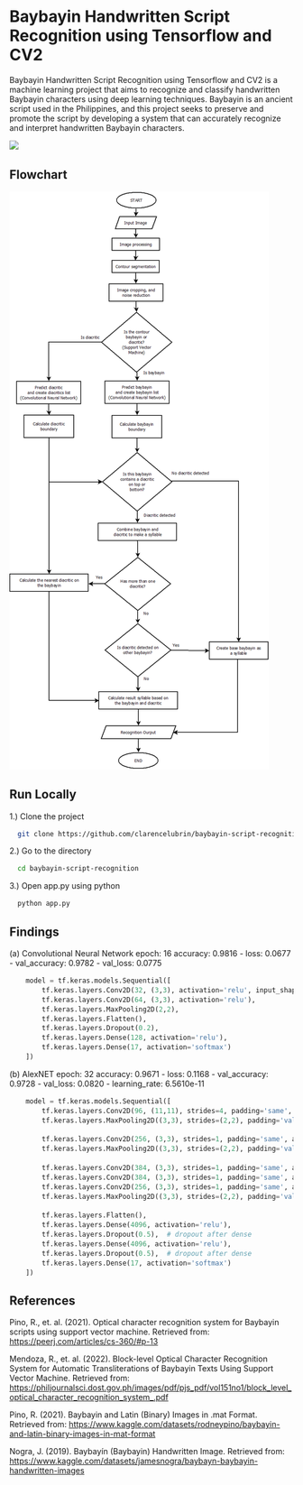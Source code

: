 
# Baybayin Handwritten Script Recognition using Tensorflow and CV2

Baybayin Handwritten Script Recognition using Tensorflow and CV2 is a machine learning project that aims to recognize and classify handwritten Baybayin characters using deep learning techniques. Baybayin is an ancient script used in the Philippines, and this project seeks to preserve and promote the script by developing a system that can accurately recognize and interpret handwritten Baybayin characters.

![](demo.gif)
## Flowchart
![](flowchart.png)
## Run Locally

1.) Clone the project

```bash
  git clone https://github.com/clarencelubrin/baybayin-script-recognition
```
2.) Go to the directory

```bash
  cd baybayin-script-recognition
```

3.) Open app.py using python

```bash
  python app.py
```


## Findings
(a) Convolutional Neural Network
    epoch: 16
    accuracy: 0.9816 - loss: 0.0677 - val_accuracy: 0.9782 - val_loss: 0.0775

```Python
    model = tf.keras.models.Sequential([
        tf.keras.layers.Conv2D(32, (3,3), activation='relu', input_shape=(50, 50, 1)),
        tf.keras.layers.Conv2D(64, (3,3), activation='relu'),
        tf.keras.layers.MaxPooling2D(2,2),
        tf.keras.layers.Flatten(),
        tf.keras.layers.Dropout(0.2),
        tf.keras.layers.Dense(128, activation='relu'),
        tf.keras.layers.Dense(17, activation='softmax')
    ])
```
(b) AlexNET
    epoch: 32
    accuracy: 0.9671 - loss: 0.1168 - val_accuracy: 0.9728 - val_loss: 0.0820 - learning_rate: 6.5610e-11
```Python
    model = tf.keras.models.Sequential([
        tf.keras.layers.Conv2D(96, (11,11), strides=4, padding='same', activation='relu', input_shape=(227,227,1)),
        tf.keras.layers.MaxPooling2D((3,3), strides=(2,2), padding='valid'),

        tf.keras.layers.Conv2D(256, (3,3), strides=1, padding='same', activation='relu'),
        tf.keras.layers.MaxPooling2D((3,3), strides=(2,2), padding='valid'),

        tf.keras.layers.Conv2D(384, (3,3), strides=1, padding='same', activation='relu'),
        tf.keras.layers.Conv2D(384, (3,3), strides=1, padding='same', activation='relu'),
        tf.keras.layers.Conv2D(256, (3,3), strides=1, padding='same', activation='relu'),
        tf.keras.layers.MaxPooling2D((3,3), strides=(2,2), padding='valid'),

        tf.keras.layers.Flatten(),
        tf.keras.layers.Dense(4096, activation='relu'),
        tf.keras.layers.Dropout(0.5),  # dropout after dense
        tf.keras.layers.Dense(4096, activation='relu'),
        tf.keras.layers.Dropout(0.5),  # dropout after dense
        tf.keras.layers.Dense(17, activation='softmax')
    ])
```
## References

Pino, R., et. al. (2021). Optical character recognition system for Baybayin scripts using support vector machine. Retrieved from: https://peerj.com/articles/cs-360/#p-13

Mendoza, R., et. al. (2022). Block-level Optical Character Recognition System
for Automatic Transliterations of Baybayin Texts
Using Support Vector Machine. Retrieved from: https://philjournalsci.dost.gov.ph/images/pdf/pjs_pdf/vol151no1/block_level_optical_character_recognition_system_.pdf

Pino, R. (2021). Baybayin and Latin (Binary) Images in .mat Format. Retrieved from: https://www.kaggle.com/datasets/rodneypino/baybayin-and-latin-binary-images-in-mat-format

Nogra, J. (2019). Baybayín (Baybayin) Handwritten Image. Retrieved from: https://www.kaggle.com/datasets/jamesnogra/baybayn-baybayin-handwritten-images